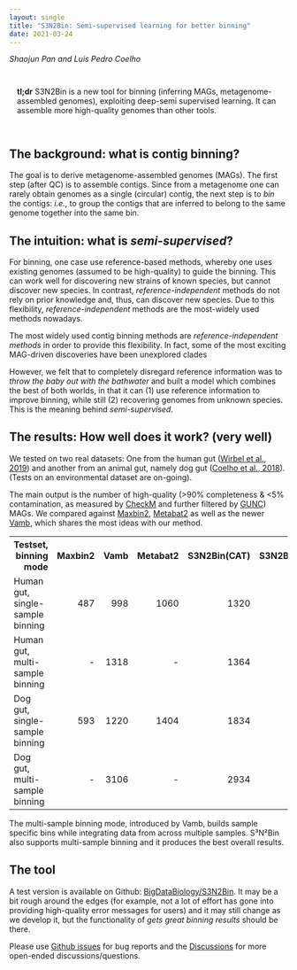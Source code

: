 ```yaml
---
layout: single
title: "S3N2Bin: Semi-supervised learning for better binning"
date: 2021-03-24
---
```


_Shaojun Pan and Luis Pedro Coelho_

<div style="padding: 1em" markdown="1">

**tl;dr** S3N2Bin is a new tool for binning (inferring MAGs,
metagenome-assembled genomes), exploiting deep-semi supervised learning. It can
assemble more high-quality genomes than other tools.

</div>

## The background: what is contig binning?

The goal is to derive metagenome-assembled genomes (MAGs). The first step
(after QC) is to assemble contigs. Since from a metagenome one can rarely
obtain genomes as a single (circular) contig, the next step is to _bin_ the
contigs: _i.e._, to group the contigs that are inferred to belong to the same
genome together into the same bin.

## The intuition: what is _semi-supervised_?

For binning, one case use reference-based methods, whereby one uses existing
genomes (assumed to be high-quality) to guide the binning. This can work well
for discovering new strains of known species, but cannot discover new species.
In contrast, _reference-independent_ methods do not rely on prior knowledge
and, thus, can discover new species. Due to this flexibility,
_reference-independent_ methods are the most-widely used methods nowadays.

The most widely used contig binning methods are _reference-independent methods_
in order to provide this flexibility. In fact, some of the most exciting
MAG-driven discoveries have been unexplored clades

However, we felt that to completely disregard reference information was to
_throw the baby out with the bathwater_ and built a model which combines the
best of both worlds, in that it can (1) use reference information to improve
binning, while still (2) recovering genomes from unknown species. This is the
meaning behind _semi-supervised_.

## The results: How well does it work? (very well)

We tested on two real datasets: One from the human gut ([Wirbel et al.,
2019](https://www.nature.com/articles/s41591-019-0406-6)) and another from an
animal gut, namely dog gut ([Coelho et al.,
2018](https://microbiomejournal.biomedcentral.com/articles/10.1186/s40168-018-0450-3)).
(Tests on an environmental dataset are on-going).

The main output is the number of high-quality (&gt;90% completeness &amp;
&lt;5% contamination, as measured by
[CheckM](http://genome.cshlp.org/content/25/7/1043) and further filtered by
[GUNC](https://doi.org/10.1101/2020.12.16.422776)) MAGs. We compared against
[Maxbin2](https://academic.oup.com/bioinformatics/article/32/4/605/1744462),
[Metabat2](https://peerj.com/articles/7359/) as well as the newer
[Vamb](https://www.nature.com/articles/s41587-020-00777-4), which shares the
most ideas with our method.

<table style="vertical-align:middle; text-align:right;">
   <tr>
      <th>Testset, binning mode</th>
      <th>Maxbin2</th>
      <th>Vamb</th>
      <th>Metabat2</th>
      <th>S3N2Bin(CAT)</th>
      <th>S3N2Bin(mmseqs)</th>
   </tr>
   <tr>
      <td style="text-align: left">Human gut, single-sample binning</td>
      <td>487</td>
      <td>998</td>
      <td>1060</td>
      <td>1320</td>
      <td><strong>1497</strong></td>
   </tr>
      <td style="text-align: left">Human gut, multi-sample binning</td>
      <td>-</td>
      <td>1318</td>
      <td>-</td>
      <td>1364</td>
      <td><strong>1549</strong></td>
   </tr>
   <tr>
      <td style="text-align: left">Dog gut, single-sample binning</td>
      <td>593</td>
      <td>1220</td>
      <td>1404</td>
      <td>1834</td>
      <td><strong>2415</strong></td>
   </tr>
   <tr>
      <td style="text-align: left">Dog gut, multi-sample binning</td>
      <td>-</td>
      <td>3106</td>
      <td>-</td>
      <td>2934</td>
      <td><strong>3448</strong></td>
    </tr>
</table>


The multi-sample binning mode, introduced by Vamb, builds sample specific bins
while integrating data from across multiple samples. S³N²Bin also supports
multi-sample binning and it produces the best overall results.

## The tool

A test version is available on Github:
[BigDataBiology/S3N2Bin](https://github.com/BigDataBiology/S3N2Bin). It may be
a bit rough around the edges (for example, not a lot of effort has gone into
providing high-quality error messages for users) and it may still change as we
develop it, but the functionality of _gets great binning results_ should be
there.

Please use [Github issues](https://github.com/BigDataBiology/S3N2Bin/issues)
for bug reports and the
[Discussions](https://github.com/BigDataBiology/S3N2Bin/discussions) for more
open-ended discussions/questions.

